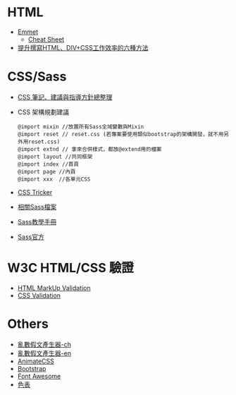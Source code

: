 # HTML
* [Emmet](http://docs.emmet.io/)
    * [Cheat Sheet](http://docs.emmet.io/cheat-sheet/) 
* [提升撰寫HTML、DIV+CSS工作效率的六種方法](http://ppt.cc/F69fa)
  
# CSS/Sass
* [CSS 筆記、建議與指導方針總整理](https://github.com/doggy8088/CSS-Guidelines)
* CSS 架構規劃建議

   ``` 
   @import mixin //放置所有Sass全域變數與Mixin
   @import reset // reset.css (若專案要使用類似bootstrap的架構開發，就不用另外用reset.css)
   @import extnd // 拿來合併樣式，都放@extend用的檔案
   @import layout //共同框架
   @import index //首頁
   @import page //內頁 
   @import xxx  //各單元CSS 
   ```
* [CSS Tricker](https://css-tricks.com/snippets/html/glyphs/)
* [相關Sass檔案](https://github.com/gonsakon/Sass-Layout-Demo/tree/master/sass)    
* [Sass教學手冊](https://github.com/gonsakon/Learn-Sass-in-90-days)
* [Sass官方](https://sass-lang.com/)
   

# W3C HTML/CSS 驗證
* [HTML MarkUp Validation](https://validator.w3.org/)
* [CSS Validation](https://jigsaw.w3.org/css-validator/)

# Others
  * [亂數假文產生器-ch](http://www.richyli.com/tool/loremipsum/)
  * [亂數假文產生器-en](http://www.lipsum.com/)
  * [AnimateCSS](https://animate.style/)
  * [Bootstrap](https://getbootstrap.com/)
  * [Font Awesome](https://fontawesome.com/6?next=%2F%3Ffrom%3Dio)
  * [色表](https://color.adobe.com/zh/create/color-wheel)
  
